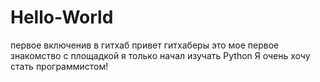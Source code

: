 # Hello-World
первое включенив в гитхаб
привет гитхаберы это мое первое знакомство с площадкой
я только начал изучать Python
Я очень хочу стать программистом!

